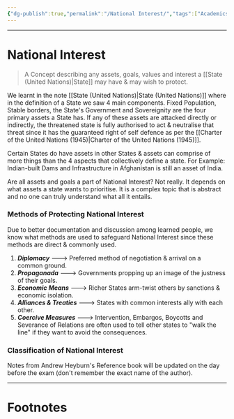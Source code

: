 ```yaml
---
{"dg-publish":true,"permalink":"/National Interest/","tags":["Academics","politics"]}
---
```



---
# National Interest
> A Concept describing any assets, goals, values and interest a [[State (United Nations)\|State]] may have & may wish to protect.

We learnt in the note [[State (United Nations)\|State (United Nations)]] where in the definition of a State we saw 4 main components. Fixed Population, Stable borders, the State's Government and Sovereignity are the four primary assets a State has. If any of these assets are attacked directly or indirectly, the threatened state is fully authorised to act & neutralise that threat since it has the guaranteed right of self defence as per the [[Charter of the United Nations (1945)\|Charter of the United Nations (1945)]].

Certain States do have assets in other States & assets can comprise of more things than the 4 aspects that collectively define a state. For Example: Indian-built Dams and Infrastructure in Afghanistan is still an asset of India. 

Are all assets and goals a part of National Interest? Not really. It depends on what assets a state wants to prioritise. It is a complex topic that is abstract and no one can truly understand what all it entails. 

### Methods of Protecting National Interest
Due to better documentation and discussion among learned people, we know what methods are used to safeguard National Interest since these methods are direct & commonly used.

1. ***Diplomacy*** ---> Preferred method of negotiation & arrival on a common ground.
2. ***Propaganada*** ---> Governments propping up an image of the justness of their goals.
3. ***Economic Means*** ---> Richer States arm-twist others by sanctions & economic isolation.
4. ***Alliances & Treaties*** ---> States with common interests ally with each other.
5. ***Coercive Measures*** ---> Intervention, Embargos, Boycotts and Severance of Relations are often used to tell other states to "walk the line" if they want to avoid the consequences.

### Classification of National Interest
Notes from Andrew Heyburn's Reference book will be updated on the day before the exam (don't remember the exact name of the author).


---
# Footnotes